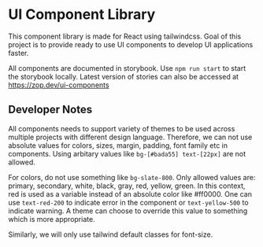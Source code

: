 # UI Component Library

This component library is made for React using tailwindcss. 
Goal of this project is to provide ready to use UI components to
develop UI applications faster. 

All components are documented in storybook. Use `npm run start`
to start the storybook locally. Latest version of stories can also
be accessed at https://zop.dev/ui-components 

## Developer Notes
All components needs to support variety of themes to be used across
multiple projects with different design language. Therefore, we can
not use absolute values for colors, sizes, margin, padding, font family
etc in components. Using arbitary values like `bg-[#bada55] text-[22px]`
are not allowed. 

For colors, do not use something like `bg-slate-800`. Only allowed values are: primary, secondary, white, black, gray,
red, yellow, green. In this context, red is used as a variable instead of 
an absolute color like #ff0000. One can use `text-red-200` to indicate
error in the component or `text-yellow-500` to indicate warning. A theme can choose
to override this value to something which is more appropriate.

Similarly, we will only use tailwind default classes for font-size. 
